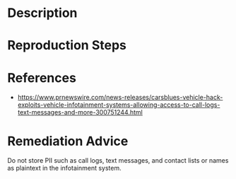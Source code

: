 # Description


# Reproduction Steps


# References

- https://www.prnewswire.com/news-releases/carsblues-vehicle-hack-exploits-vehicle-infotainment-systems-allowing-access-to-call-logs-text-messages-and-more-300751244.html


# Remediation Advice

Do not store PII such as call logs, text messages, and contact lists or names as plaintext in the infotainment system.